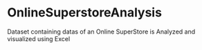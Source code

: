 # OnlineSuperstoreAnalysis  
Dataset containing datas of an Online SuperStore is Analyzed and visualized using Excel
